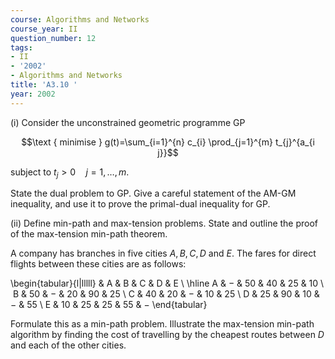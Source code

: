 ```yaml
---
course: Algorithms and Networks
course_year: II
question_number: 12
tags:
- II
- '2002'
- Algorithms and Networks
title: 'A3.10 '
year: 2002
---
```



(i) Consider the unconstrained geometric programme GP

$$\text { minimise } g(t)=\sum_{i=1}^{n} c_{i} \prod_{j=1}^{m} t_{j}^{a_{i j}}$$

subject to $t_{j}>0 \quad j=1, \ldots, m$.

State the dual problem to GP. Give a careful statement of the AM-GM inequality, and use it to prove the primal-dual inequality for GP.

(ii) Define min-path and max-tension problems. State and outline the proof of the max-tension min-path theorem.

A company has branches in five cities $A, B, C, D$ and $E$. The fares for direct flights between these cities are as follows:

\begin{tabular}{l|lllll} 
& $\mathrm{A}$ & $\mathrm{B}$ & $\mathrm{C}$ & $\mathrm{D}$ & $\mathrm{E}$ \\
\hline $\mathrm{A}$ & $-$ & 50 & 40 & 25 & 10 \\
$\mathrm{~B}$ & 50 & $-$ & 20 & 90 & 25 \\
$\mathrm{C}$ & 40 & 20 & $-$ & 10 & 25 \\
$\mathrm{D}$ & 25 & 90 & 10 & $-$ & 55 \\
$\mathrm{E}$ & 10 & 25 & 25 & 55 & $-$
\end{tabular}

Formulate this as a min-path problem. Illustrate the max-tension min-path algorithm by finding the cost of travelling by the cheapest routes between $D$ and each of the other cities.